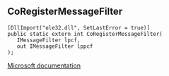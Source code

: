 ## CoRegisterMessageFilter

```
[DllImport("ole32.dll", SetLastError = true)]
public static extern int CoRegisterMessageFilter(
   IMessageFilter lpcf,
   out IMessageFilter lppcf
);
```

[Microsoft documentation](https://docs.microsoft.com/en-us/windows/win32/api/combaseapi/nf-combaseapi-coregistermessagefilter)
